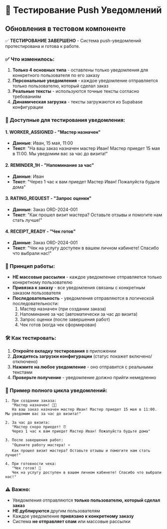 # 🧪 Тестирование Push Уведомлений

## Обновления в тестовом компоненте

✅ **ТЕСТИРОВАНИЕ ЗАВЕРШЕНО** - Система push-уведомлений протестирована и готова к работе.

### ✅ Что изменилось:

1. **Только 4 основных типа** - оставлены только уведомления для конкретного пользователя по его заказу
2. **Персональные уведомления** - каждое уведомление отправляется только пользователю, который сделал заказ
3. **Реальные тексты** - используются точные тексты согласно требованиям
4. **Динамическая загрузка** - тексты загружаются из Supabase конфигурации

### 🔔 Доступные для тестирования уведомления:

#### 1. WORKER_ASSIGNED - "Мастер назначен"
- **Данные**: Иван, 15 мая, 11:00
- **Текст**: "На ваш заказ назначен мастер Иван! Мастер приедет 15 мая в 11:00. Мы уведомим вас за час до визита!"

#### 2. REMINDER_1H - "Напоминание за час"
- **Данные**: Иван
- **Текст**: "Через 1 час к вам приедет Мастер Иван! Пожалуйста будьте дома"

#### 3. RATING_REQUEST - "Запрос оценки"
- **Данные**: Заказ ORD-2024-001
- **Текст**: "Как прошел визит мастера? Оставьте отзывы и помогите нам стать лучше!"

#### 4. RECEIPT_READY - "Чек готов"
- **Данные**: Заказ ORD-2024-001
- **Текст**: "Чек на услугу доступен в вашем личном кабинете! Спасибо что выбрали нас!"

### 🎯 Принцип работы:

- **НЕ массовые рассылки** - каждое уведомление отправляется только конкретному пользователю
- **Привязка к заказу** - все уведомления связаны с конкретным заказом пользователя
- **Последовательность** - уведомления отправляются в логической последовательности:
  1. Мастер назначен (при создании заказа)
  2. Напоминание за час (автоматически за час до визита)
  3. Запрос оценки (после завершения работ)
  4. Чек готов (когда чек сформирован)

### 🛠 Как тестировать:

1. **Откройте вкладку тестирования** в приложении
2. **Дождитесь загрузки конфигурации** (статус покажет включено/отключено)
3. **Нажмите на любое уведомление** - оно отправится с реальными текстами
4. **Проверьте получение** - уведомление должно прийти немедленно

### 📱 Пример полного цикла уведомлений:

```
1. При создании заказа:
   "Мастер назначен! 👨‍🔧
   На ваш заказ назначен мастер Иван! Мастер приедет 15 мая в 11:00. Мы уведомим вас за час до визита!"

2. За час до визита:
   "Мастер скоро приедет! ⏰
   Через 1 час к вам приедет Мастер Иван! Пожалуйста будьте дома"

3. После завершения работ:
   "Оцените работу мастера! ⭐
   Как прошел визит мастера? Оставьте отзывы и помогите нам стать лучше!"

4. При готовности чека:
   "Чек готов! 🧾
   Чек на услугу доступен в вашем личном кабинете! Спасибо что выбрали нас!"
```

### ⚠️ Важно:

- Уведомления отправляются **только пользователю, который сделал заказ**
- **НЕ дублируются** другим пользователям
- Каждое уведомление **привязано к конкретному заказу**
- Система **не отправляет спам** или массовые рассылки 